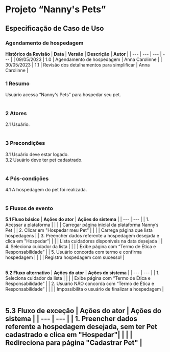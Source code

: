 # **Projeto “Nanny's Pets”**
## **Especificação de Caso de Uso**
### **Agendamento de hospedagem**

**Histórico da Revisão**
| **Data** | **Versão** | **Descrição** | **Autor** |
| --- | --- | --- | --- |
| 09/05/2023 | 1.0 | Agendamento de hospedagem | Anna Carolinne |
| 30/05/2023 | 1.1 | Revisão dos detalhamentos para simplificar | Anna Carolinne | </br>

### **1 Resumo**
Usuário acessa “Nanny's Pets” para hospedar seu pet.</br></br>

### **2 Atores**
2.1 Usuário. </br></br>  

### **3 Precondições**  
3.1 Usuário deve estar logado.   
3.2 Usuário deve ter pet cadastrado. </br></br>   

### **4 Pós-condições**  
4.1 A hospedagem do pet foi realizada.   </br></br>

### **5 Fluxos de evento**
**5.1 Fluxo básico**
| **Ações do ator** | **Ações do sistema** | 
| --- | --- |
| 1. Acessar a plataforma |  | 
|   | Carregar página inicial da plataforma Nanny’s Pet | 
| 2. Clicar em "Hospedar meu Pet" |  | 
|   | Carrega página que lista hospedagens | 
| 3. Preencher dados referente a hospedagem desejada e clica em "Hospedar"|  | 
|   | Lista cuidadores disponíveis na data desejada | 
| 4. Seleciona cuidador da lista |  |
|   | Exibe página com “Termo de Ética e Responsabilidade” |
| 5. Usuário concorda com termo e confirma hospedagem |  | 
|   | Registra hospedagem com sucesso! |
</br></br>


**5.2 Fluxo alternativo**
| **Ações do ator** | **Ações do sistema** | 
| --- | --- |
| 1. Seleciona cuidador da lista |  |
|   | Exibe página com “Termo de Ética e Responsabilidade” |
| 2. Usuário NÃO concorda com “Termo de Ética e Responsabilidade” |  | 
|   | Impossibilita o usuário de finalizar a hospedagem |
</br></br>

**5.3 Fluxo de exceção**
| **Ações do ator** | **Ações do sistema** | 
| --- | --- |
| 1. Preencher dados referente a hospedagem desejada, sem ter Pet cadastrado e clica em "Hospedar"|  | 
|   | Redireciona para página "Cadastrar Pet" | 
</br></br>
-----------------------------------